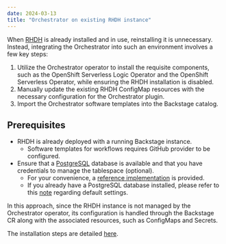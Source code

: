 ```yaml
---
date: 2024-03-13
title: "Orchestrator on existing RHDH instance"
---
```


When [RHDH](https://developers.redhat.com/rhdh) is already installed and in use, reinstalling it is unnecessary. Instead, integrating the Orchestrator into such an environment involves a few key steps:

1. Utilize the Orchestrator operator to install the requisite components, such as the OpenShift Serverless Logic Operator and the OpenShift Serverless Operator, while ensuring the RHDH installation is disabled.
2. Manually update the existing RHDH ConfigMap resources with the necessary configuration for the Orchestrator plugin.
3. Import the Orchestrator software templates into the Backstage catalog.

## Prerequisites
- RHDH is already deployed with a running Backstage instance.
  - Software templates for workflows requires GitHub provider to be configured.
- Ensure that a [PostgreSQL](https://www.postgresql.org/) database is available and that you have credentials to manage the tablespace (optional).
  - For your convenience, a [reference implementation](https://github.com/rhdhorchestrator/orchestrator-helm-operator/blob/main/docs/postgresql/README.md) is provided.
  - If you already have a PostgreSQL database installed, please refer to this [note](https://github.com/rhdhorchestrator/orchestrator-helm-operator/blob/main/docs/postgresql/README.md#note-the-default-settings-provided-in-postgresql-values-match-the-defaults-provided-in-the-orchestrator-values) regarding default settings.

In this approach, since the RHDH instance is not managed by the Orchestrator operator, its configuration is handled through the Backstage CR along with the associated resources, such as ConfigMaps and Secrets.

The installation steps are detailed [here](https://github.com/rhdhorchestrator/orchestrator-helm-operator/blob/main/docs/main/existing-rhdh.md).
